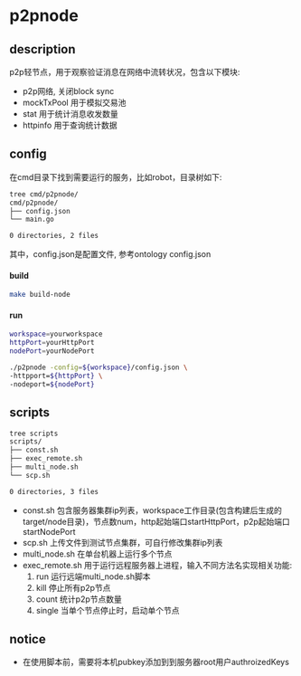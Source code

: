 # p2pnode

## description
p2p轻节点，用于观察验证消息在网络中流转状况，包含以下模块:
* p2p网络, 关闭block sync
* mockTxPool 用于模拟交易池
* stat 用于统计消息收发数量
* httpinfo 用于查询统计数据

## config
在cmd目录下找到需要运行的服务，比如robot，目录树如下:
```dtd
tree cmd/p2pnode/
cmd/p2pnode/
├── config.json
└── main.go

0 directories, 2 files
```
其中，config.json是配置文件, 参考ontology config.json

#### build
```bash
make build-node
```
#### run
```bash
workspace=yourworkspace
httpPort=yourHttpPort
nodePort=yourNodePort

./p2pnode -config=${workspace}/config.json \
-httpport=${httpPort} \
-nodeport=${nodePort}
```

## scripts
```dtd
tree scripts
scripts/
├── const.sh
├── exec_remote.sh
├── multi_node.sh
└── scp.sh

0 directories, 3 files
```
* const.sh 包含服务器集群ip列表，workspace工作目录(包含构建后生成的target/node目录)，节点数num，http起始端口startHttpPort，p2p起始端口startNodePort
* scp.sh 上传文件到测试节点集群，可自行修改集群ip列表
* multi_node.sh 在单台机器上运行多个节点
* exec_remote.sh 用于运行远程服务器上进程，输入不同方法名实现相关功能:
  1. run 运行远端multi_node.sh脚本
  2. kill 停止所有p2p节点
  3. count 统计p2p节点数量
  4. single 当单个节点停止时，启动单个节点

## notice
* 在使用脚本前，需要将本机pubkey添加到到服务器root用户authroizedKeys
